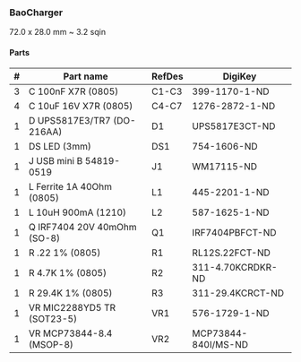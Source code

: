 ### BaoCharger ###

72.0 x 28.0 mm ~ 3.2 sqin


#### Parts ####

|  # | Part name                        | RefDes  | DigiKey                    |
|---:|----------------------------------|---------|----------------------------|
|  3 | C 100nF X7R (0805)               | C1-C3   | 399-1170-1-ND              |
|  4 | C 10uF 16V X7R (0805)            | C4-C7   | 1276-2872-1-ND             |
|  1 | D UPS5817E3/TR7 (DO-216AA)       | D1      | UPS5817E3CT-ND             |
|  1 | DS LED (3mm)                     | DS1     | 754-1606-ND                |
|  1 | J USB mini B 54819-0519          | J1      | WM17115-ND                 |
|  1 | L Ferrite 1A 40Ohm (0805)        | L1      | 445-2201-1-ND              |
|  1 | L 10uH 900mA (1210)              | L2      | 587-1625-1-ND              |
|  1 | Q IRF7404 20V 40mOhm (SO-8)      | Q1      | IRF7404PBFCT-ND            |
|  1 | R .22 1% (0805)                  | R1      | RL12S.22FCT-ND             |
|  1 | R 4.7K 1% (0805)                 | R2      | 311-4.70KCRDKR-ND          |
|  1 | R 29.4K 1% (0805)                | R3      | 311-29.4KCRCT-ND           |
|  1 | VR MIC2288YD5 TR (SOT23-5)       | VR1     | 576-1729-1-ND              |
|  1 | VR MCP73844-8.4 (MSOP-8)         | VR2     | MCP73844-840I/MS-ND        |
